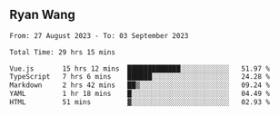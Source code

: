 ## Ryan Wang

<!--START_SECTION:waka-->

```txt
From: 27 August 2023 - To: 03 September 2023

Total Time: 29 hrs 15 mins

Vue.js       15 hrs 12 mins  █████████████░░░░░░░░░░░░   51.97 %
TypeScript   7 hrs 6 mins    ██████░░░░░░░░░░░░░░░░░░░   24.28 %
Markdown     2 hrs 42 mins   ██▒░░░░░░░░░░░░░░░░░░░░░░   09.24 %
YAML         1 hr 18 mins    █░░░░░░░░░░░░░░░░░░░░░░░░   04.49 %
HTML         51 mins         ▓░░░░░░░░░░░░░░░░░░░░░░░░   02.93 %
```

<!--END_SECTION:waka-->
